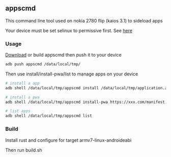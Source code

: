 ## appscmd

This command line tool used on nokia 2780 flip (kaios 3.1) to sideload apps

Your device must be set selinux to permissive first. See [here](https://github.com/gogogoghost/root-nokia2780)

### Usage

[Download](https://github.com/gogogoghost/appscmd/releases) or build appscmd then push it to your device

```bash
adb push appscmd /data/local/tmp/
```

Then use install/install-pwa/list to manage apps on your device

```bash
# install a app
adb shell /data/local/tmp/appscmd install /data/local/tmp/application.zip

# install a pwa
adb shell /data/local/tmp/appscmd install-pwa https://xxx.com/manifest.webmanifest

# list apps
adb shell /data/local/tmp/appscmd list
```

### Build

Install rust and configure for target armv7-linux-androideabi

Then run build.sh
